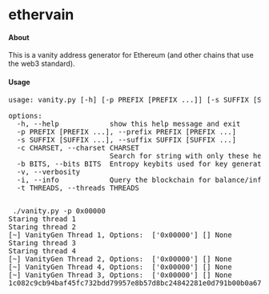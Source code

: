 # ethervain


#### About

<p>
This is a vanity address generator for Ethereum (and other chains that use 
the web3 standard).
</p>


#### Usage

<pre>
usage: vanity.py [-h] [-p PREFIX [PREFIX ...]] [-s SUFFIX [SUFFIX ...]] [-c CHARSET] [-b BITS] [-v] [-i] [-t THREADS]

options:
  -h, --help            show this help message and exit
  -p PREFIX [PREFIX ...], --prefix PREFIX [PREFIX ...]
  -s SUFFIX [SUFFIX ...], --suffix SUFFIX [SUFFIX ...]
  -c CHARSET, --charset CHARSET
                        Search for string with only these hex characters.
  -b BITS, --bits BITS  Entropy keybits used for key generation.
  -v, --verbosity
  -i, --info            Query the blockchain for balance/info on discovered keys.
  -t THREADS, --threads THREADS

</pre>

<pre>
 ./vanity.py -p 0x00000  
Staring thread 1
Staring thread 2
[~] VanityGen Thread 1, Options:  ['0x00000'] [] None
Staring thread 3
Staring thread 4
[~] VanityGen Thread 2, Options:  ['0x00000'] [] None
[~] VanityGen Thread 4, Options:  ['0x00000'] [] None
[~] VanityGen Thread 3, Options:  ['0x00000'] [] None
1c082c9cb94baf45fc732bdd79957e8b57d8bc24842281e0d791b00b0a67d167:0x00000eca554872312e5ae90050a7f636364e7c77

</pre>